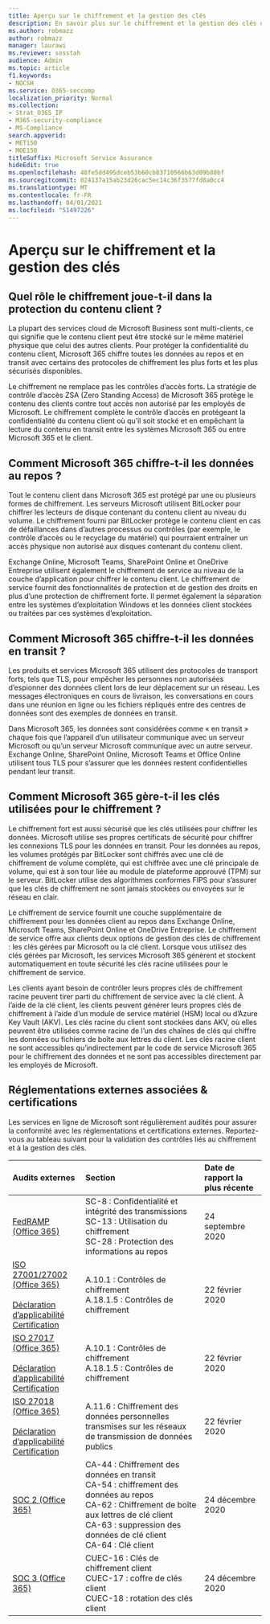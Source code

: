 ```yaml
---
title: Aperçu sur le chiffrement et la gestion des clés
description: En savoir plus sur le chiffrement et la gestion des clés dans Microsoft 365
ms.author: robmazz
author: robmazz
manager: laurawi
ms.reviewer: sosstah
audience: Admin
ms.topic: article
f1.keywords:
- NOCSH
ms.service: O365-seccomp
localization_priority: Normal
ms.collection:
- Strat_O365_IP
- M365-security-compliance
- MS-Compliance
search.appverid:
- MET150
- MOE150
titleSuffix: Microsoft Service Assurance
hideEdit: true
ms.openlocfilehash: 48fe5dd495dceb53b60cb83710566b63d09b80bf
ms.sourcegitcommit: 024137a15ab23d26cac5ec14c36f3577fd8a0cc4
ms.translationtype: MT
ms.contentlocale: fr-FR
ms.lasthandoff: 04/01/2021
ms.locfileid: "51497226"
---
```

# <a name="encryption-and-key-management-overview"></a>Aperçu sur le chiffrement et la gestion des clés

## <a name="what-role-does-encryption-play-in-protecting-customer-content"></a>Quel rôle le chiffrement joue-t-il dans la protection du contenu client ?

La plupart des services cloud de Microsoft Business sont multi-clients, ce qui signifie que le contenu client peut être stocké sur le même matériel physique que celui des autres clients. Pour protéger la confidentialité du contenu client, Microsoft 365 chiffre toutes les données au repos et en transit avec certains des protocoles de chiffrement les plus forts et les plus sécurisés disponibles.

Le chiffrement ne remplace pas les contrôles d’accès forts. La stratégie de contrôle d’accès ZSA (Zero Standing Access) de Microsoft 365 protège le contenu des clients contre tout accès non autorisé par les employés de Microsoft. Le chiffrement complète le contrôle d’accès en protégeant la confidentialité du contenu client où qu’il soit stocké et en empêchant la lecture du contenu en transit entre les systèmes Microsoft 365 ou entre Microsoft 365 et le client.

## <a name="how-does-microsoft-365-encrypt-data-at-rest"></a>Comment Microsoft 365 chiffre-t-il les données au repos ?

Tout le contenu client dans Microsoft 365 est protégé par une ou plusieurs formes de chiffrement. Les serveurs Microsoft utilisent BitLocker pour chiffrer les lecteurs de disque contenant du contenu client au niveau du volume. Le chiffrement fourni par BitLocker protège le contenu client en cas de défaillances dans d’autres processus ou contrôles (par exemple, le contrôle d’accès ou le recyclage du matériel) qui pourraient entraîner un accès physique non autorisé aux disques contenant du contenu client.

Exchange Online, Microsoft Teams, SharePoint Online et OneDrive Entreprise utilisent également le chiffrement de service au niveau de la couche d’application pour chiffrer le contenu client. Le chiffrement de service fournit des fonctionnalités de protection et de gestion des droits en plus d’une protection de chiffrement forte. Il permet également la séparation entre les systèmes d’exploitation Windows et les données client stockées ou traitées par ces systèmes d’exploitation.

## <a name="how-does-microsoft-365-encrypt-data-in-transit"></a>Comment Microsoft 365 chiffre-t-il les données en transit ?

Les produits et services Microsoft 365 utilisent des protocoles de transport forts, tels que TLS, pour empêcher les personnes non autorisées d’espionner des données client lors de leur déplacement sur un réseau. Les messages électroniques en cours de livraison, les conversations en cours dans une réunion en ligne ou les fichiers répliqués entre des centres de données sont des exemples de données en transit.

Dans Microsoft 365, les données sont considérées comme « en transit » chaque fois que l’appareil d’un utilisateur communique avec un serveur Microsoft ou qu’un serveur Microsoft communique avec un autre serveur. Exchange Online, SharePoint Online, Microsoft Teams et Office Online utilisent tous TLS pour s’assurer que les données restent confidentielles pendant leur transit.

## <a name="how-does-microsoft-365-manage-the-keys-used-for-encryption"></a>Comment Microsoft 365 gère-t-il les clés utilisées pour le chiffrement ?

Le chiffrement fort est aussi sécurisé que les clés utilisées pour chiffrer les données. Microsoft utilise ses propres certificats de sécurité pour chiffrer les connexions TLS pour les données en transit. Pour les données au repos, les volumes protégés par BitLocker sont chiffrés avec une clé de chiffrement de volume complète, qui est chiffrée avec une clé principale de volume, qui est à son tour liée au module de plateforme approuvé (TPM) sur le serveur. BitLocker utilise des algorithmes conformes FIPS pour s’assurer que les clés de chiffrement ne sont jamais stockées ou envoyées sur le réseau en clair.

Le chiffrement de service fournit une couche supplémentaire de chiffrement pour les données client au repos dans Exchange Online, Microsoft Teams, SharePoint Online et OneDrive Entreprise. Le chiffrement de service offre aux clients deux options de gestion des clés de chiffrement : les clés gérées par Microsoft ou la clé client. Lorsque vous utilisez des clés gérées par Microsoft, les services Microsoft 365 génèrent et stockent automatiquement en toute sécurité les clés racine utilisées pour le chiffrement de service.

Les clients ayant besoin de contrôler leurs propres clés de chiffrement racine peuvent tirer parti du chiffrement de service avec la clé client. À l’aide de la clé client, les clients peuvent générer leurs propres clés de chiffrement à l’aide d’un module de service matériel (HSM) local ou d’Azure Key Vault (AKV). Les clés racine du client sont stockées dans AKV, où elles peuvent être utilisées comme racine de l’un des chaînes de clés qui chiffre les données ou fichiers de boîte aux lettres du client. Les clés racine client ne sont accessibles qu’indirectement par le code de service Microsoft 365 pour le chiffrement des données et ne sont pas accessibles directement par les employés de Microsoft.

## <a name="related-external-regulations--certifications"></a>Réglementations externes associées & certifications

Les services en ligne de Microsoft sont régulièrement audités pour assurer la conformité avec les réglementations et certifications externes. Reportez-vous au tableau suivant pour la validation des contrôles liés au chiffrement et à la gestion des clés.

| **Audits externes** | **Section** | **Date de rapport la plus récente** |
|:--------------------|:------------|:-----------------------|
| [FedRAMP (Office 365)](https://compliance.microsoft.com/compliancemanager) | SC-8 : Confidentialité et intégrité des transmissions <br> SC-13 : Utilisation du chiffrement <br> SC-28 : Protection des informations au repos <br>  | 24 septembre 2020 |
| [ISO 27001/27002 (Office 365)](https://servicetrust.microsoft.com/ViewPage/MSComplianceGuideV3?command=Download&downloadType=Document&downloadId=d7864d4f-e053-4cc4-a964-fa526d07c3be&tab=7027ead0-3d6b-11e9-b9e1-290b1eb4cdeb&docTab=7027ead0-3d6b-11e9-b9e1-290b1eb4cdeb_ISO_Reports) <br><br> [Déclaration d’applicabilité](https://servicetrust.microsoft.com/ViewPage/MSComplianceGuide?command=Download&downloadType=Document&downloadId=8ee1e46b-2ada-4e7b-bb7d-4c55a8cb6fcd&docTab=4ce99610-c9c0-11e7-8c2c-f908a777fa4d_ISO_Reports) <br> [Certification](https://servicetrust.microsoft.com/ViewPage/MSComplianceGuideV3?command=Download&downloadType=Document&downloadId=1e84a14a-2468-45ac-9412-5e53250d57ec&tab=7027ead0-3d6b-11e9-b9e1-290b1eb4cdeb&docTab=7027ead0-3d6b-11e9-b9e1-290b1eb4cdeb_ISO_Reports) | A.10.1 : Contrôles de chiffrement <br> A.18.1.5 : Contrôles de chiffrement | 22 février 2020 |
| [ISO 27017 (Office 365)](https://servicetrust.microsoft.com/ViewPage/MSComplianceGuideV3?command=Download&downloadType=Document&downloadId=d7864d4f-e053-4cc4-a964-fa526d07c3be&tab=7027ead0-3d6b-11e9-b9e1-290b1eb4cdeb&docTab=7027ead0-3d6b-11e9-b9e1-290b1eb4cdeb_ISO_Reports) <br><br> [Déclaration d’applicabilité](https://servicetrust.microsoft.com/ViewPage/MSComplianceGuide?command=Download&downloadType=Document&downloadId=8ee1e46b-2ada-4e7b-bb7d-4c55a8cb6fcd&docTab=4ce99610-c9c0-11e7-8c2c-f908a777fa4d_ISO_Reports) <br> [Certification](https://servicetrust.microsoft.com/ViewPage/MSComplianceGuideV3?command=Download&downloadType=Document&downloadId=70de0999-5451-43a3-9ef4-761e8fbfb1a3&tab=7027ead0-3d6b-11e9-b9e1-290b1eb4cdeb&docTab=7027ead0-3d6b-11e9-b9e1-290b1eb4cdeb_ISO_Reports) | A.10.1 : Contrôles de chiffrement <br> A.18.1.5 : Contrôles de chiffrement | 22 février 2020 |
| [ISO 27018 (Office 365)](https://servicetrust.microsoft.com/ViewPage/MSComplianceGuideV3?command=Download&downloadType=Document&downloadId=d7864d4f-e053-4cc4-a964-fa526d07c3be&tab=7027ead0-3d6b-11e9-b9e1-290b1eb4cdeb&docTab=7027ead0-3d6b-11e9-b9e1-290b1eb4cdeb_ISO_Reports) <br><br> [Déclaration d’applicabilité](https://servicetrust.microsoft.com/ViewPage/MSComplianceGuide?command=Download&downloadType=Document&downloadId=8ee1e46b-2ada-4e7b-bb7d-4c55a8cb6fcd&docTab=4ce99610-c9c0-11e7-8c2c-f908a777fa4d_ISO_Reports) <br> [Certification](https://servicetrust.microsoft.com/ViewPage/MSComplianceGuideV3?command=Download&downloadType=Document&downloadId=43e89534-f48d-42ea-a7a7-3523ff516036&tab=7027ead0-3d6b-11e9-b9e1-290b1eb4cdeb&docTab=7027ead0-3d6b-11e9-b9e1-290b1eb4cdeb_ISO_Reports) | A.11.6 : Chiffrement des données personnelles transmises sur les réseaux de transmission de données publics | 22 février 2020 |
| [SOC 2 (Office 365)](https://servicetrust.microsoft.com/ViewPage/MSComplianceGuideV3?command=Download&downloadType=Document&downloadId=a73c1738-7892-42b7-acd3-87b6371c53f6&tab=7027ead0-3d6b-11e9-b9e1-290b1eb4cdeb&docTab=7027ead0-3d6b-11e9-b9e1-290b1eb4cdeb_SOC_%2F_SSAE_16_Reports) | CA-44 : Chiffrement des données en transit <br> CA-54 : chiffrement des données au repos <br> CA-62 : Chiffrement de boîte aux lettres de clé client <br> CA-63 : suppression des données de clé client <br> CA-64 : Clé client | 24 décembre 2020 |
| [SOC 3 (Office 365)](https://servicetrust.microsoft.com/ViewPage/MSComplianceGuideV3?command=Download&downloadType=Document&downloadId=274054e5-4968-48d2-bf94-9a8eda5d7a93&tab=7027ead0-3d6b-11e9-b9e1-290b1eb4cdeb&docTab=7027ead0-3d6b-11e9-b9e1-290b1eb4cdeb_SOC_%2F_SSAE_16_Reports) | CUEC-16 : Clés de chiffrement client <br> CUEC-17 : coffre de clés client <br>  CUEC-18 : rotation des clés client| 24 décembre 2020 |
